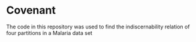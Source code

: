 # Covenant
The code in this repository was used to find the indiscernability relation of four partitions in a Malaria data set
